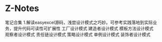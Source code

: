 # Z-Notes
笔记合集
1.解读easyexcel源码，浅尝设计模式之巧妙。可参考实践落地到实际业务，提升代码可读性可扩展性
工厂设计模式
建造者设计模式
模板方法设计模式
观察者设计模式
责任链设计模式
策略设计模式
单例设计模式
装饰者设计模式
